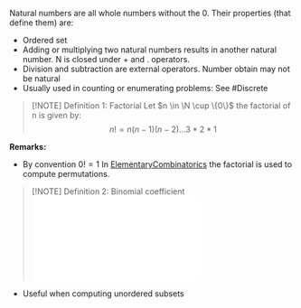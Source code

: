 
Natural numbers are all whole numbers without the 0. Their properties (that define them) are:
+ Ordered set
+ Adding or multiplying two natural numbers results in another natural number. N is closed under + and . operators.
+ Division and subtraction are external operators. Number obtain may not be natural
+ Usually used in counting or enumerating problems: See #Discrete 

> [!NOTE] Definition 1: Factorial
> Let $n \in \N \cup \{0\}$ the factorial of n is given by: 
$$
> n! = n(n-1)(n-2)...3*2*1
$$

**Remarks:**
+ By convention $0! =1$ 
In  [ElementaryCombinatorics](ElementaryCombinatorics.md) the factorial is used to compute permutations.

> [!NOTE] Definition 2: Binomial coefficient 
>![Binomial coefficients](Binomial%20coefficients.md)
+ Useful when computing unordered subsets

